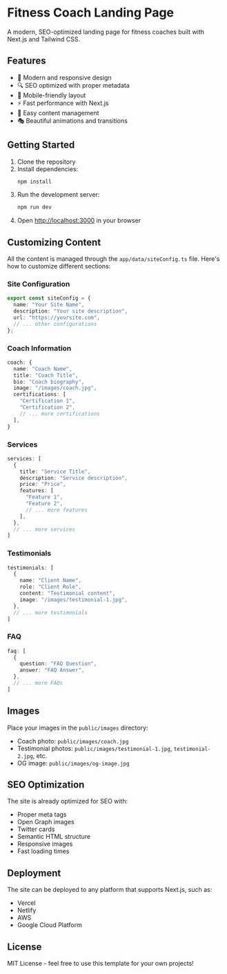 # Fitness Coach Landing Page

A modern, SEO-optimized landing page for fitness coaches built with Next.js and Tailwind CSS.

## Features

- 🎨 Modern and responsive design
- 🔍 SEO optimized with proper metadata
- 📱 Mobile-friendly layout
- ⚡ Fast performance with Next.js
- 🎯 Easy content management
- 🎭 Beautiful animations and transitions

## Getting Started

1. Clone the repository
2. Install dependencies:
   ```bash
   npm install
   ```
3. Run the development server:
   ```bash
   npm run dev
   ```
4. Open [http://localhost:3000](http://localhost:3000) in your browser

## Customizing Content

All the content is managed through the `app/data/siteConfig.ts` file. Here's how to customize different sections:

### Site Configuration

```typescript
export const siteConfig = {
  name: "Your Site Name",
  description: "Your site description",
  url: "https://yoursite.com",
  // ... other configurations
};
```

### Coach Information

```typescript
coach: {
  name: "Coach Name",
  title: "Coach Title",
  bio: "Coach biography",
  image: "/images/coach.jpg",
  certifications: [
    "Certification 1",
    "Certification 2",
    // ... more certifications
  ],
}
```

### Services

```typescript
services: [
  {
    title: "Service Title",
    description: "Service description",
    price: "Price",
    features: [
      "Feature 1",
      "Feature 2",
      // ... more features
    ],
  },
  // ... more services
]
```

### Testimonials

```typescript
testimonials: [
  {
    name: "Client Name",
    role: "Client Role",
    content: "Testimonial content",
    image: "/images/testimonial-1.jpg",
  },
  // ... more testimonials
]
```

### FAQ

```typescript
faq: [
  {
    question: "FAQ Question",
    answer: "FAQ Answer",
  },
  // ... more FAQs
]
```

## Images

Place your images in the `public/images` directory:
- Coach photo: `public/images/coach.jpg`
- Testimonial photos: `public/images/testimonial-1.jpg`, `testimonial-2.jpg`, etc.
- OG image: `public/images/og-image.jpg`

## SEO Optimization

The site is already optimized for SEO with:
- Proper meta tags
- Open Graph images
- Twitter cards
- Semantic HTML structure
- Responsive images
- Fast loading times

## Deployment

The site can be deployed to any platform that supports Next.js, such as:
- Vercel
- Netlify
- AWS
- Google Cloud Platform

## License

MIT License - feel free to use this template for your own projects!
